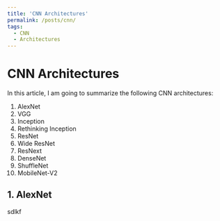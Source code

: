 ```yaml
---
title: 'CNN Architectures'
permalink: /posts/cnn/
tags:
  - CNN
  - Architectures
---
```


# CNN Architectures

In this article, I am going to summarize the following CNN architectures:
  1. AlexNet
  2. VGG
  3. Inception
  4. Rethinking Inception
  5. ResNet
  6. Wide ResNet
  7. ResNext
  8. DenseNet
  9. ShuffleNet
  10. MobileNet-V2
 
## 1. AlexNet
sdlkf
